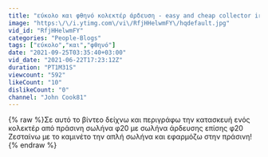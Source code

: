 ```yaml
---
title: "εύκολο και φθηνό κολεκτέρ άρδευση - easy and cheap collector irrigation"
image: "https:\/\/i.ytimg.com\/vi\/RfjHHelwmFY\/hqdefault.jpg"
vid_id: "RfjHHelwmFY"
categories: "People-Blogs"
tags: ["εύκολο","και","φθηνό"]
date: "2021-09-25T03:35:40+03:00"
vid_date: "2021-06-22T17:23:12Z"
duration: "PT1M31S"
viewcount: "592"
likeCount: "10"
dislikeCount: "0"
channel: "John Cook81"
---
```

{% raw %}Σε αυτό το βίντεο δείχνω και περιγράφω την κατασκευή ενός κολεκτέρ από πράσινη σωλήνα φ20 με σωλήνα άρδευσης επίσης φ20 Ζεσταίνω με το καμινέτο την απλή σωλήνα και εφαρμόζω στην πράσινη!{% endraw %}
